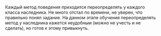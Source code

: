 Каждый метод поведения приходится переопределять у каждого класса наследника.
Не много отстал по времени, не уверен, что правильно понял задание.
На данном этапе обучения переопределять метод у наследника кажется неудобным (можно не учесть и не сделать),
но готов к этому привыкнуть.